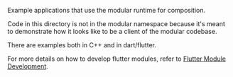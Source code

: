 Example applications that use the modular runtime for composition.

Code in this directory is not in the modular namespace because it's meant to
demonstrate how it looks like to be a client of the modular codebase.

There are examples both in C++ and in dart/flutter.

For more details on how to develop flutter modules, refer
to [Flutter Module Development](HOWTO_FLUTTER.md).
